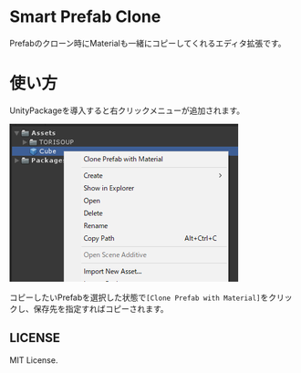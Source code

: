 # Smart Prefab Clone

Prefabのクローン時にMaterialも一緒にコピーしてくれるエディタ拡張です。

# 使い方

UnityPackageを導入すると右クリックメニューが追加されます。

![menu](https://github.com/TORISOUP/SmartPrefabClone/blob/master/docs/menu.png?raw=true)

コピーしたいPrefabを選択した状態で`[Clone Prefab with Material]`をクリックし、保存先を指定すればコピーされます。

## LICENSE

MIT License.
